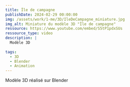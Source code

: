 ```yaml
---
title: Île de campagne
publishDate: 2024-02-29 00:00:00
img: /assets/work/1-me/3D/IleDeCampagne_miniature.jpg
img_alt: Miniature du modèle 3D "Île de campagne"
ressource: https://www.youtube.com/embed/S5tP1pdxSUs
ressource_type: video
description: |
  Modèle 3D
  
tags:
  - 3D
  - Blender
  - Animation
---
```


Modèle 3D réalisé sur Blender